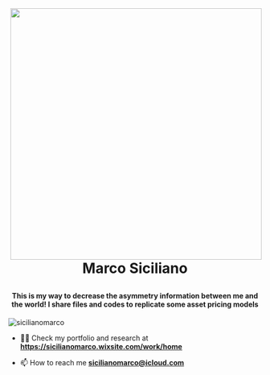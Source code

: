 <img width="500" align="right" src="https://c.tenor.com/KjG9Wov2-XQAAAAM/stock-market-stocks.gif">
 
<h1 align="center">Marco Siciliano</h1>
<h2 align="center"></h2>
<h4 align="center">This is my way to decrease the asymmetry information between me and the world! I share files and codes to replicate some asset pricing models</h4>

<p align="left"> <img src="https://komarev.com/ghpvc/?username=sicilianomarco&label=Profile%20views&color=0e75b6&style=flat" alt="sicilianomarco" /> </p>
 
 
- 👨‍💻 Check my portfolio and research at **https://sicilianomarco.wixsite.com/work/home**
 
- 📫 How to reach me **sicilianomarco@icloud.com**
